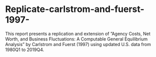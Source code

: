 # Replicate-carlstrom-and-fuerst-1997-
This report presents a replication and extension of ”Agency Costs, Net Worth, and Business Fluctuations: A Computable General Equilibrium Analysis” by Carlstrom and Fuerst (1997) using updated U.S. data from 1980Q1 to 2019Q4.
